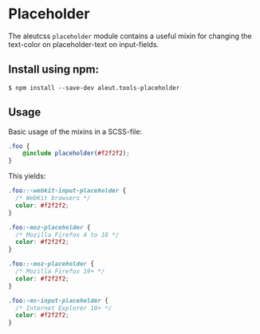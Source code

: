 # Placeholder

The aleutcss `placeholder` module contains a useful mixin for changing the text-color on placeholder-text on input-fields.


## Install using npm:

```ssh
$ npm install --save-dev aleut.tools-placeholder

```

## Usage

Basic usage of the mixins in a SCSS-file:

```scss
.foo {
	@include placeholder(#f2f2f2);
}
```

This yields:

```css
.foo::-webkit-input-placeholder {
  /* WebKit browsers */
  color: #f2f2f2;
}

.foo:-moz-placeholder {
  /* Mozilla Firefox 4 to 18 */
  color: #f2f2f2;
}

.foo::-moz-placeholder {
  /* Mozilla Firefox 19+ */
  color: #f2f2f2;
}

.foo:-ms-input-placeholder {
  /* Internet Explorer 10+ */
  color: #f2f2f2;
}
```
